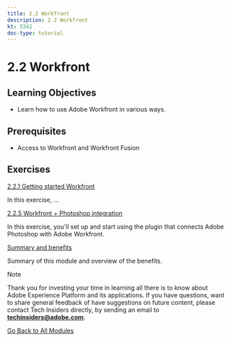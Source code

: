 ```yaml
---
title: 2.2 Workfront
description: 2.2 Workfront
kt: 5342
doc-type: tutorial
---
```

# 2.2 Workfront

## Learning Objectives

- Learn how to use Adobe Workfront in various ways.

## Prerequisites

- Access to Workfront and Workfront Fusion 

## Exercises

[2.2.1 Getting started Workfront](./ex1.md)

In this exercise, ...

[2.2.5 Workfront + Photoshop integration](./ex5.md)

In this exercise, you'll set up and start using the plugin that connects Adobe Photoshop with Adobe Workfront.

[Summary and benefits](./summary.md)

Summary of this module and overview of the benefits.

>[!NOTE]
>
>Thank you for investing your time in learning all there is to know about Adobe Experience Platform and its applications. If you have questions, want to share general feedback of have suggestions on future content, please contact Tech Insiders directly, by sending an email to **techinsiders@adobe.com**.

[Go Back to All Modules](../../../overview.md)
